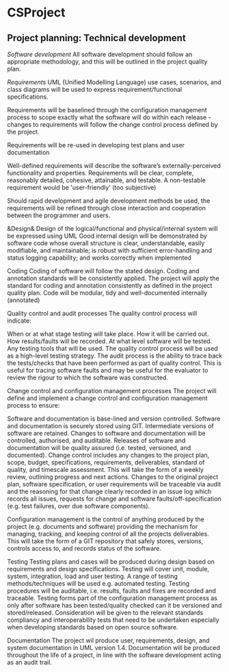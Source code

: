 CSProject
=========
Project planning: Technical development
---------------------------------------

*Software development*
All software development should follow an appropriate methodology, and this will be outlined in the project quality plan.

_Requirements_
UML (Unified Modelling Language) use cases, scenarios, and class diagrams will be used to express requirement/functional specifications.

Requirements will be baselined through the configuration management process to scope exactly what the software will do within each release - changes to requirements will follow the change control process defined by the project.

Requirements will be re-used in developing test plans and user documentation

Well-defined requirements will describe the software’s externally-perceived functionality and properties. Requirements will be clear, complete, reasonably detailed, cohesive, attainable, and testable. A non-testable requirement would be 'user-friendly' (too subjective)

Should rapid development and agile development methods be used, the requirements will be refined through close interaction and cooperation between the programmer and users.

&Design&
Design of the logical/functional and physical/internal system will be expressed using UML
Good internal design will be demonstrated by software code whose overall structure is clear, understandable, easily modifiable, and maintainable; is robust with sufficient error-handling and status logging capability; and works correctly when implemented

Coding
Coding of software will follow the stated design.
Coding and annotation standards will be consistently applied.
The project will apply the standard for coding and annotation consistently as defined in the project quality plan.
Code will be modular, tidy and well-documented internally (annotated)

Quality control and audit processes
The quality control process will indicate:

When or at what stage testing will take place.
How it will be carried out.
How results/faults will be recorded.
At what level software will be tested.
Any testing tools that will be used.
The quality control process will be used as a high-level testing strategy. The audit process is the ability to trace back the tests/checks that have been performed as part of quality control. This is useful for tracing software faults and may be useful for the evaluator to review the rigour to which the software was constructed.

Change control and configuration management processes
The project will define and implement a change control and configuration management process to ensure:

Software and documentation is base-lined and version controlled.
Software and documentation is securely stored using GIT.
Intermediate versions of software are retained.
Changes to software and documentation will be controlled, authorised, and auditable.
Releases of software and documentation will be quality assured (i.e. tested, versioned, and documented).
Change control includes any changes to the project plan, scope, budget, specifications, requirements, deliverables, standard of quality, and timescale assessment. 
This will take the form of a weekly review, outlining progress and next actions.
Changes to the original project plan, software specification, or user requirements will be traceable via audit and the reasoning for that change clearly recorded in an issue log which records all issues, requests for change and software faults/off-specification (e.g. test failures, over due software components). 

Configuration management is the control of anything produced by the project (e.g. documents and software) providing the mechanism for managing, tracking, and keeping control of all the projects deliverables. This will take the form of a GIT repository that safely stores, versions, controls access to, and records status of the software.

Testing
Testing plans and cases will be produced during design based on requirements and design specifications.
Testing will cover unit, module, system, integration, load and user testing.
A range of testing methods/techniques will be used e.g. automated testing.
Testing procedures will be auditable, i.e. results, faults and fixes are recorded and traceable.
Testing forms part of the configuration management process as only after software has been tested/quality checked can it be versioned and stored/released.
Consideration will be given to the relevant standards compliancy and interoperability tests that need to be undertaken especially when developing standards based on open source software.

Documentation 
The project wil produce user, requirements, design, and system documentation in UML version 1.4.
Documentation will be produced throughout the life of a project, in line with the software development acting as an audit trail. 

